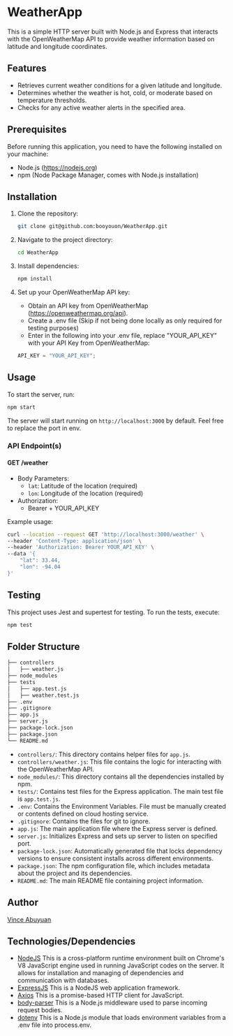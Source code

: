# WeatherApp

This is a simple HTTP server built with Node.js and Express that interacts with the OpenWeatherMap API to provide weather information based on latitude and longitude coordinates.

## Features

- Retrieves current weather conditions for a given latitude and longitude.
- Determines whether the weather is hot, cold, or moderate based on temperature thresholds.
- Checks for any active weather alerts in the specified area.

## Prerequisites

Before running this application, you need to have the following installed on your machine:

- Node.js (https://nodejs.org)
- npm (Node Package Manager, comes with Node.js installation)

## Installation

1. Clone the repository:

   ```bash
   git clone git@github.com:booyouon/WeatherApp.git
   ```

2. Navigate to the project directory:

   ```bash
   cd WeatherApp
   ```

3. Install dependencies:

   ```bash
   npm install
   ```

4. Set up your OpenWeatherMap API key:

   - Obtain an API key from OpenWeatherMap (https://openweathermap.org/api).
   - Create a .env file (Skip if not being done locally as only required for testing purposes)
   - Enter in the following into your .env file, replace "YOUR_API_KEY" with your API Key from OpenWeatherMap:

   ```javascript
   API_KEY = "YOUR_API_KEY";
   ```

## Usage

To start the server, run:

```bash
npm start
```

The server will start running on `http://localhost:3000` by default. Feel free to replace the port in env.

### API Endpoint(s)

#### GET /weather

- Body Parameters:
  - `lat`: Latitude of the location (required)
  - `lon`: Longitude of the location (required)
- Authorization:
  - Bearer + YOUR_API_KEY

Example usage:

```bash
curl --location --request GET 'http://localhost:3000/weather' \
--header 'Content-Type: application/json' \
--header 'Authorization: Bearer YOUR_API_KEY' \
--data '{
    "lat": 33.44,
    "lon": -94.04
}'
```

## Testing

This project uses Jest and supertest for testing. To run the tests, execute:

```bash
npm test
```

## Folder Structure

```bash
├── controllers
│   ├── weather.js
├── node_modules
├── tests
│   ├── app.test.js
│   ├── weather.test.js
├── .env
├── .gitignore
├── app.js
├── server.js
├── package-lock.json
├── package.json
└── README.md
```

- `controllers/`: This directory contains helper files for `app.js`.
- `controllers/weather.js`: This file contains the logic for interacting with the OpenWeatherMap API.
- `node_modules/`: This directory contains all the dependencies installed by npm.
- `tests/`: Contains test files for the Express application. The main test file is `app.test.js`.
- `.env`: Contains the Environment Variables. File must be manually created or contents defined on cloud hosting service.
- `.gitignore`: Contains the files for git to ignore.
- `app.js`: The main application file where the Express server is defined.
- `server.js`: Initializes Express and sets up server to listen on specified port.
- `package-lock.json`: Automatically generated file that locks dependency versions to ensure consistent installs across different environments.
- `package.json`: The npm configuration file, which includes metadata about the project and its dependencies.
- `README.md`: The main README file containing project information.

## Author

[Vince Abuyuan](https://github.com/booyouon)

## Technologies/Dependencies

- [NodeJS](https://nodejs.org/) This is a cross-platform runtime environment built on Chrome's V8 JavaScript engine used in running JavaScript codes on the server. It allows for installation and managing of dependencies and communication with databases.
- [ExpressJS](https://www.expresjs.org/) This is a NodeJS web application framework.
- [Axios](https://axios-http.com/) This is a promise-based HTTP client for JavaScript.
- [body-parser](https://www.npmjs.com/package/body-parser) This is a Node.js middleware used to parse incoming request bodies.
- [dotenv](https://www.npmjs.com/package/dotenv) This is a Node.js module that loads environment variables from a .env file into process.env.
